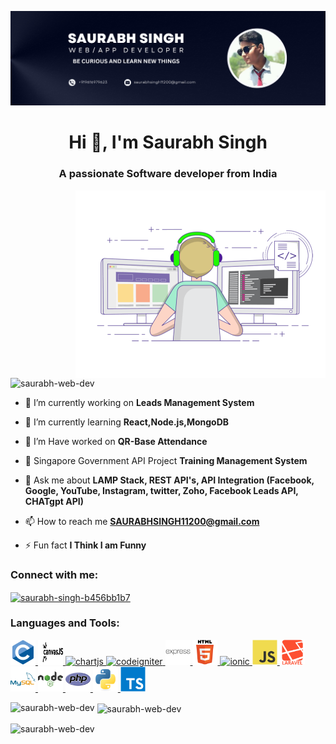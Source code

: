 ![logo](https://github.com/Saurabh-Web-Dev/Saurabh-Web-Dev/blob/main/GITHUBbanner.png)
<h1 align="center">Hi 👋, I'm Saurabh Singh</h1>
<h3 align="center">A passionate Software developer from India</h3>
<img width="400" align="right" src = "https://raw.githubusercontent.com/Saurabh-Web-Dev/Saurabh-Web-Dev/main/Saurabh-Web-Dev.gif" alt="Saurabh-Web-Dev"/>
<p align="left"> <img src="https://komarev.com/ghpvc/?username=saurabh-web-dev&label=Profile%20views&color=0e75b6&style=flat" alt="saurabh-web-dev" /> </p>

- 🔭 I’m currently working on **Leads Management System**

- 🌱 I’m currently learning **React,Node.js,MongoDB**

- 🔭 I’m Have worked on **QR-Base Attendance**

- 🤝 Singapore Government API Project **Training Management System**

- 💬 Ask me about **LAMP Stack, REST API's, API Integration (Facebook, Google, YouTube, Instagram, twitter, Zoho, Facebook Leads API, CHATgpt API)**

- 📫 How to reach me **SAURABHSINGH11200@gmail.com**

- ⚡ Fun fact **I Think I am Funny**

<h3 align="left">Connect with me:</h3>
<p align="left">
<a href="https://linkedin.com/in/saurabh-singh-b456bb1b7" target="blank"><img align="center" src="https://raw.githubusercontent.com/rahuldkjain/github-profile-readme-generator/master/src/images/icons/Social/linked-in-alt.svg" alt="saurabh-singh-b456bb1b7" height="30" width="40" /></a>
</p>

<h3 align="left">Languages and Tools:</h3>
<p align="left"> <a href="https://www.cprogramming.com/" target="_blank" rel="noreferrer"> <img src="https://raw.githubusercontent.com/devicons/devicon/master/icons/c/c-original.svg" alt="c" width="40" height="40"/> </a> <a href="https://canvasjs.com" target="_blank" rel="noreferrer"> <img src="https://raw.githubusercontent.com/Hardik0307/Hardik0307/master/assets/canvasjs-charts.svg" alt="canvasjs" width="40" height="40"/> </a> <a href="https://www.chartjs.org" target="_blank" rel="noreferrer"> <img src="https://www.chartjs.org/media/logo-title.svg" alt="chartjs" width="40" height="40"/> </a> <a href="https://codeigniter.com" target="_blank" rel="noreferrer"> <img src="https://cdn.worldvectorlogo.com/logos/codeigniter.svg" alt="codeigniter" width="40" height="40"/> </a> <a href="https://expressjs.com" target="_blank" rel="noreferrer"> <img src="https://raw.githubusercontent.com/devicons/devicon/master/icons/express/express-original-wordmark.svg" alt="express" width="40" height="40"/> </a> <a href="https://www.w3.org/html/" target="_blank" rel="noreferrer"> <img src="https://raw.githubusercontent.com/devicons/devicon/master/icons/html5/html5-original-wordmark.svg" alt="html5" width="40" height="40"/> </a> <a href="https://ionicframework.com" target="_blank" rel="noreferrer"> <img src="https://upload.wikimedia.org/wikipedia/commons/d/d1/Ionic_Logo.svg" alt="ionic" width="40" height="40"/> </a> <a href="https://developer.mozilla.org/en-US/docs/Web/JavaScript" target="_blank" rel="noreferrer"> <img src="https://raw.githubusercontent.com/devicons/devicon/master/icons/javascript/javascript-original.svg" alt="javascript" width="40" height="40"/> </a> <a href="https://laravel.com/" target="_blank" rel="noreferrer"> <img src="https://raw.githubusercontent.com/devicons/devicon/master/icons/laravel/laravel-plain-wordmark.svg" alt="laravel" width="40" height="40"/> </a> <a href="https://www.mysql.com/" target="_blank" rel="noreferrer"> <img src="https://raw.githubusercontent.com/devicons/devicon/master/icons/mysql/mysql-original-wordmark.svg" alt="mysql" width="40" height="40"/> </a> <a href="https://nodejs.org" target="_blank" rel="noreferrer"> <img src="https://raw.githubusercontent.com/devicons/devicon/master/icons/nodejs/nodejs-original-wordmark.svg" alt="nodejs" width="40" height="40"/> </a> <a href="https://www.php.net" target="_blank" rel="noreferrer"> <img src="https://raw.githubusercontent.com/devicons/devicon/master/icons/php/php-original.svg" alt="php" width="40" height="40"/> </a> <a href="https://www.python.org" target="_blank" rel="noreferrer"> <img src="https://raw.githubusercontent.com/devicons/devicon/master/icons/python/python-original.svg" alt="python" width="40" height="40"/> </a> <a href="https://www.typescriptlang.org/" target="_blank" rel="noreferrer"> <img src="https://raw.githubusercontent.com/devicons/devicon/master/icons/typescript/typescript-original.svg" alt="typescript" width="40" height="40"/> </a> </p>

<p><img align="left" src="https://github-readme-stats.vercel.app/api/top-langs?username=saurabh-web-dev&show_icons=true&locale=en&layout=compact" alt="saurabh-web-dev" /></p>

<p>&nbsp;<img align="center" src="https://github-readme-stats.vercel.app/api?username=saurabh-web-dev&show_icons=true&locale=en" alt="saurabh-web-dev" /></p>
<p><img align="center" src="https://github-readme-streak-stats.herokuapp.com/?user=saurabh-web-dev&" alt="saurabh-web-dev" /></p>

